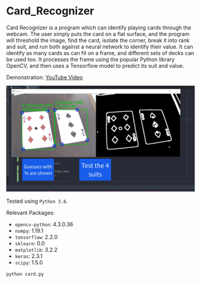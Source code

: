 # Card_Recognizer

Card Recognizer is a program which can identify playing cards through the webcam. The user simply puts the card on a flat surface, and the program will threshold the image, find the card, isolate the corner, break it into rank and suit, and run both against a neural network to identify their value. It can identify as many cards as can fit on a frame, and different sets of decks can be used too. It processes the frame using the popular Python library OpenCV, and then uses a Tensorflow model to predict its suit and value.

Demonstration: [YouTube Video](https://www.youtube.com/watch?v=s2jYdsjWirs)

<img src="screen.png"> 

Tested using `Python 3.6`.

Relevant Packages:

- `opencv-python`: 4.3.0.36
- `numpy`: 1.19.1
- `tensorflow`: 2.2.0
- `sklearn`: 0.0
- `matplotlib`: 3.2.2
- `keras`: 2.3.1
- `scipy`: 1.5.0

```bash
python card.py
```
